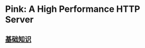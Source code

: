 # Pink: A High Performance HTTP Server

## [基础知识](https://github.com/Natureal/Pink_server/blob/master/background/README.md)

